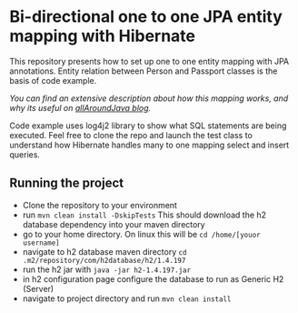 # Bi-directional one to one JPA entity mapping with Hibernate

This repository presents how to set up one to one entity mapping with JPA annotations. 
Entity relation between Person and Passport classes is the basis of code example.

*You can find an extensive description about how this mapping works, and why its useful on [allAroundJava blog](https://allaroundjava.com/jpa-one-to-one-hibernate/).*

Code example uses log4j2 library to show what SQL statements are being executed. Feel free to clone the repo and launch the test class to understand how Hibernate handles many to one mapping select and insert queries.

## Running the project
* Clone the repository to your environment
* run ```mvn clean install -DskipTests``` This should download the h2 database dependency into your maven directory
* go to your home directory. On linux this will be ```cd /home/[youor username]```
* navigate to h2 database maven directory ```cd .m2/repository/com/h2database/h2/1.4.197```
* run the h2 jar with ```java -jar h2-1.4.197.jar```
* in h2 configuration page configure the database to run as Generic H2 (Server)
* navigate to project directory and run ```mvn clean install```
